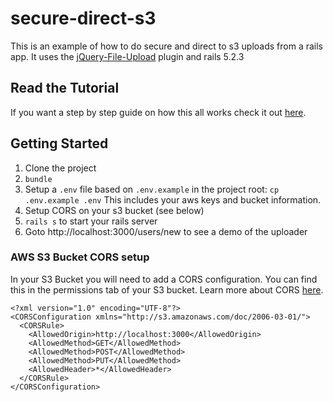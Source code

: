# secure-direct-s3
This is an example of how to do secure and direct to s3 uploads from a rails app. It uses the [jQuery-File-Upload](https://github.com/blueimp/jQuery-File-Upload) plugin and rails 5.2.3

## Read the Tutorial
If you want a step by step guide on how this all works check it out [here](https://github.com/jmatsuba/secure-direct-s3/blob/master/tutorial.md).

## Getting Started

1. Clone the project
2. `bundle`
3. Setup a `.env` file based on `.env.example` in the project root: `cp .env.example .env` This includes your aws keys and bucket information.
4. Setup CORS on your s3 bucket (see below)
5. `rails s` to start your rails server
6. Goto http://localhost:3000/users/new to see a demo of the uploader


### AWS S3 Bucket CORS setup
In your S3 Bucket you will need to add a CORS configuration. You can find this in the permissions tab of your S3 bucket. Learn more about CORS [here](https://en.wikipedia.org/wiki/Cross-origin_resource_sharing).

```
<?xml version="1.0" encoding="UTF-8"?>
<CORSConfiguration xmlns="http://s3.amazonaws.com/doc/2006-03-01/">
  <CORSRule>
    <AllowedOrigin>http://localhost:3000</AllowedOrigin>
    <AllowedMethod>GET</AllowedMethod>
    <AllowedMethod>POST</AllowedMethod>
    <AllowedMethod>PUT</AllowedMethod>
    <AllowedHeader>*</AllowedHeader>
  </CORSRule>
</CORSConfiguration>
```
